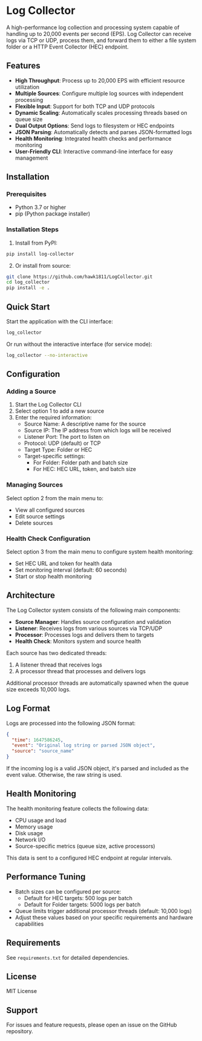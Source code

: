 # Log Collector

A high-performance log collection and processing system capable of handling up to 20,000 events per second (EPS). Log Collector can receive logs via TCP or UDP, process them, and forward them to either a file system folder or a HTTP Event Collector (HEC) endpoint.

## Features

- **High Throughput**: Process up to 20,000 EPS with efficient resource utilization
- **Multiple Sources**: Configure multiple log sources with independent processing
- **Flexible Input**: Support for both TCP and UDP protocols
- **Dynamic Scaling**: Automatically scales processing threads based on queue size
- **Dual Output Options**: Send logs to filesystem or HEC endpoints
- **JSON Parsing**: Automatically detects and parses JSON-formatted logs
- **Health Monitoring**: Integrated health checks and performance monitoring
- **User-Friendly CLI**: Interactive command-line interface for easy management

## Installation

### Prerequisites

- Python 3.7 or higher
- pip (Python package installer)

### Installation Steps

1. Install from PyPI:

```bash
pip install log-collector
```

2. Or install from source:

```bash
git clone https://github.com/hawk1811/LogCollector.git
cd log_collector
pip install -e .
```

## Quick Start

Start the application with the CLI interface:

```bash
log_collector
```

Or run without the interactive interface (for service mode):

```bash
log_collector --no-interactive
```

## Configuration

### Adding a Source

1. Start the Log Collector CLI
2. Select option 1 to add a new source
3. Enter the required information:
   - Source Name: A descriptive name for the source
   - Source IP: The IP address from which logs will be received
   - Listener Port: The port to listen on
   - Protocol: UDP (default) or TCP
   - Target Type: Folder or HEC
   - Target-specific settings:
     - For Folder: Folder path and batch size
     - For HEC: HEC URL, token, and batch size

### Managing Sources

Select option 2 from the main menu to:
- View all configured sources
- Edit source settings
- Delete sources

### Health Check Configuration

Select option 3 from the main menu to configure system health monitoring:
- Set HEC URL and token for health data
- Set monitoring interval (default: 60 seconds)
- Start or stop health monitoring

## Architecture

The Log Collector system consists of the following main components:

- **Source Manager**: Handles source configuration and validation
- **Listener**: Receives logs from various sources via TCP/UDP
- **Processor**: Processes logs and delivers them to targets
- **Health Check**: Monitors system and source health

Each source has two dedicated threads:
1. A listener thread that receives logs
2. A processor thread that processes and delivers logs

Additional processor threads are automatically spawned when the queue size exceeds 10,000 logs.

## Log Format

Logs are processed into the following JSON format:

```json
{
  "time": 1647586245,
  "event": "Original log string or parsed JSON object",
  "source": "source_name"
}
```

If the incoming log is a valid JSON object, it's parsed and included as the event value. Otherwise, the raw string is used.

## Health Monitoring

The health monitoring feature collects the following data:
- CPU usage and load
- Memory usage
- Disk usage
- Network I/O
- Source-specific metrics (queue size, active processors)

This data is sent to a configured HEC endpoint at regular intervals.

## Performance Tuning

- Batch sizes can be configured per source:
  - Default for HEC targets: 500 logs per batch
  - Default for Folder targets: 5000 logs per batch
- Queue limits trigger additional processor threads (default: 10,000 logs)
- Adjust these values based on your specific requirements and hardware capabilities

## Requirements

See `requirements.txt` for detailed dependencies.

## License

MIT License

## Support

For issues and feature requests, please open an issue on the GitHub repository.
